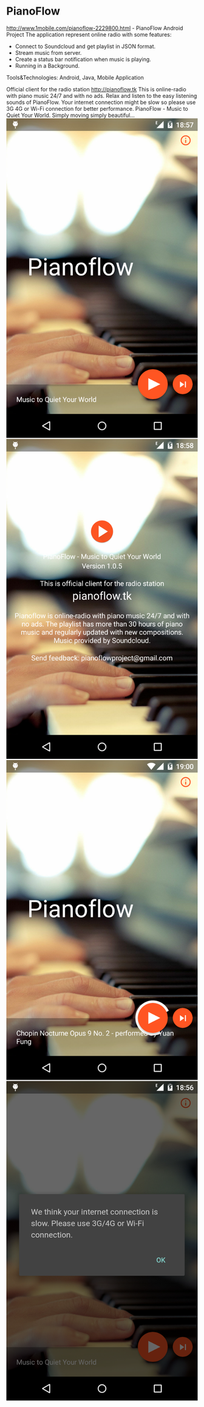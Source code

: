 PianoFlow
=========
http://www.1mobile.com/pianoflow-2229800.html - PianoFlow Android Project
The application represent online radio with some features:
- Connect to Soundcloud and get playlist in JSON format.
- Stream music from server.
- Create a status bar notification when music is playing.
- Running in a Background.

Tools&Technologies: Android, Java, Mobile Application

Official client for the radio station http://pianoflow.tk
This is online-radio with piano music 24/7 and with no ads. Relax and listen to the easy listening sounds of PianoFlow.
Your internet connection might be slow so please use 3G 4G or Wi-Fi connection for better performance.
PianoFlow - Music to Quiet Your World. Simply moving simply beautiful...
![](https://raw.githubusercontent.com/yurkiv/PianoFlow/master/screens/device-2015-05-19-185827.png)
![](https://raw.githubusercontent.com/yurkiv/PianoFlow/master/screens/device-2015-05-19-185848.png)
![](https://raw.githubusercontent.com/yurkiv/PianoFlow/master/screens/device-2015-05-19-190049.png)
![](https://raw.githubusercontent.com/yurkiv/PianoFlow/master/screens/device-2015-05-19-185657.png)

